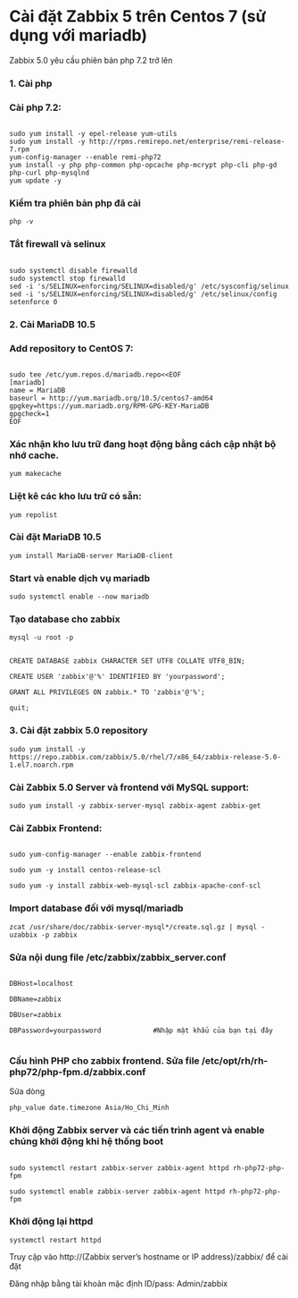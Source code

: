 # Cài đặt Zabbix 5 trên Centos 7 (sử dụng với mariadb)

Zabbix 5.0 yêu cầu phiên bản php 7.2 trở lên

### 1. Cài php

### Cài php 7.2:

```

sudo yum install -y epel-release yum-utils
sudo yum install -y http://rpms.remirepo.net/enterprise/remi-release-7.rpm
yum-config-manager --enable remi-php72
yum install -y php php-common php-opcache php-mcrypt php-cli php-gd php-curl php-mysqlnd
yum update -y

```

### Kiểm tra phiên bản php đã cài

` php -v `

### Tắt firewall và selinux

```

sudo systemctl disable firewalld
sudo systemctl stop firewalld
sed -i 's/SELINUX=enforcing/SELINUX=disabled/g' /etc/sysconfig/selinux
sed -i 's/SELINUX=enforcing/SELINUX=disabled/g' /etc/selinux/config
setenforce 0

```

### 2. Cài MariaDB 10.5

### Add repository to CentOS 7:

```

sudo tee /etc/yum.repos.d/mariadb.repo<<EOF
[mariadb]
name = MariaDB
baseurl = http://yum.mariadb.org/10.5/centos7-amd64
gpgkey=https://yum.mariadb.org/RPM-GPG-KEY-MariaDB
gpgcheck=1
EOF

```

### Xác nhận kho lưu trữ đang hoạt động bằng cách cập nhật bộ nhớ cache.

` yum makecache `

### Liệt kê các kho lưu trữ có sẵn:

` yum repolist `

### Cài đặt MariaDB 10.5

` yum install MariaDB-server MariaDB-client `

### Start và enable dịch vụ mariadb

` sudo systemctl enable --now mariadb `

### Tạo database cho zabbix

` mysql -u root -p `

```

CREATE DATABASE zabbix CHARACTER SET UTF8 COLLATE UTF8_BIN;

CREATE USER 'zabbix'@'%' IDENTIFIED BY 'yourpassword';

GRANT ALL PRIVILEGES ON zabbix.* TO 'zabbix'@'%';

quit;

```

### 3. Cài đặt zabbix 5.0 repository

` sudo yum install -y https://repo.zabbix.com/zabbix/5.0/rhel/7/x86_64/zabbix-release-5.0-1.el7.noarch.rpm `

### Cài Zabbix 5.0 Server và frontend với MySQL support:

` sudo yum install -y zabbix-server-mysql zabbix-agent zabbix-get `

### Cài Zabbix Frontend:

```

sudo yum-config-manager --enable zabbix-frontend

sudo yum -y install centos-release-scl

sudo yum -y install zabbix-web-mysql-scl zabbix-apache-conf-scl

```

### Import database đối với mysql/mariadb

` zcat /usr/share/doc/zabbix-server-mysql*/create.sql.gz | mysql -uzabbix -p zabbix `

### Sửa nội dung file /etc/zabbix/zabbix_server.conf

```

DBHost=localhost

DBName=zabbix

DBUser=zabbix

DBPassword=yourpassword             #Nhập mật khẩu của bạn tại đây


```

### Cấu hình PHP cho zabbix frontend. Sửa file /etc/opt/rh/rh-php72/php-fpm.d/zabbix.conf

Sửa dòng

` php_value date.timezone Asia/Ho_Chi_Minh `

### Khởi động Zabbix server và các tiến trình agent và enable chúng khởi động khi hệ thống boot

```

sudo systemctl restart zabbix-server zabbix-agent httpd rh-php72-php-fpm

sudo systemctl enable zabbix-server zabbix-agent httpd rh-php72-php-fpm

```

### Khởi động lại httpd

` systemctl restart httpd `

Truy cập vào http://(Zabbix server’s hostname or IP address)/zabbix/ để cài đặt

Đăng nhập bằng tài khoản mặc định ID/pass: Admin/zabbix